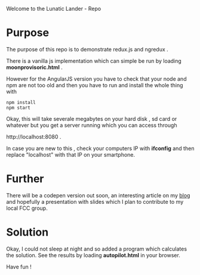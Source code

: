 
Welcome to the Lunatic Lander - Repo 

# Purpose 

The purpose of this repo is to demonstrate redux.js and ngredux . 

There is a vanilla js implementation which can simple be run by loading
__moonprovisoric.html__ . 

However for the AngularJS version you have to check that your node and 
npm are not too old and then you have to run and install the whole thing
with

	npm install
	npm start

Okay, this will take severale megabytes on your hard disk , sd card or 
whatever but you get a server running which you can access through

http://localhost:8080 . 

In case you are new to this , check your computers IP with __ifconfig__
and then replace "localhost" with that IP on your smartphone. 

# Further

There will be a codepen version out soon, an interesting article on my
<a href="http://coding4lifeblog.wordpress.com/">blog</a> and hopefully 
a presentation with slides which I plan to contribute to my local FCC group. 

# Solution

Okay, I could not sleep at night and so added a program which calculates the 
solution. See the results by loading __autopilot.html__ in your browser. 

Have fun ! 
